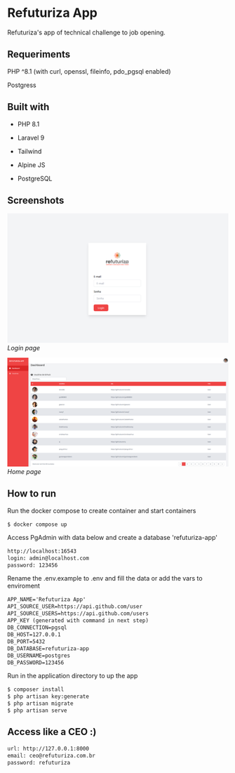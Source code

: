# Refuturiza App

Refuturiza's app of technical challenge to job opening.

## Requeriments

PHP ^8.1 (with curl, openssl, fileinfo, pdo_pgsql enabled)

Postgress

## Built with

* PHP 8.1 

* Laravel 9

* Tailwind

* Alpine JS

* PostgreSQL

## Screenshots

![Alt text](https://github.com/julixpeixoto/refuturiza-app/blob/main/public/img/login.png?raw=true "Login page")
*Login page*

![Alt text](https://github.com/julixpeixoto/refuturiza-app/blob/main/public/img/home.png?raw=true "Home page")
*Home page*

## How to run

 Run the docker compose to create container and start containers

```
$ docker compose up
```
Access PgAdmin with data below and create a database 'refuturiza-app'

```
http://localhost:16543
login: admin@localhost.com
password: 123456
```

Rename the .env.example to .env and fill the data or add the vars to enviroment

```
APP_NAME='Refuturiza App'
API_SOURCE_USER=https://api.github.com/user
API_SOURCE_USERS=https://api.github.com/users
APP_KEY (generated with command in next step)
DB_CONNECTION=pgsql
DB_HOST=127.0.0.1
DB_PORT=5432
DB_DATABASE=refuturiza-app
DB_USERNAME=postgres
DB_PASSWORD=123456
```
 

Run in the application directory to up the app

```
$ composer install
$ php artisan key:generate
$ php artisan migrate
$ php artisan serve
```

## Access like a CEO :)

```
url: http://127.0.0.1:8000
email: ceo@refuturiza.com.br
password: refuturiza  
```
